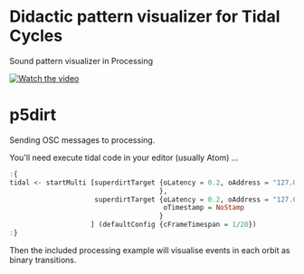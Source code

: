 # Didactic pattern visualizer for Tidal Cycles
Sound pattern visualizer in Processing


[![Watch the video](https://ivanabreu.net/images/live-cinema-coding-isea-2019-07-ivan-abreu-artist.jpg)](https://www.youtube.com/watch?v=oyO9hwsSlv0&t=5s)

# p5dirt

Sending OSC messages to processing.

You'll need execute tidal code in your editor (usually Atom) ...

```haskell
:{
tidal <- startMulti [superdirtTarget {oLatency = 0.2, oAddress = "127.0.0.1", oPort = 57120
                                     },
                     superdirtTarget {oLatency = 0.2, oAddress = "127.0.0.1", oPort = 2020,
                                      oTimestamp = NoStamp
                                     }
                    ] (defaultConfig {cFrameTimespan = 1/20})
:}
```

Then the included processing example will visualise events in each orbit as binary transitions.
